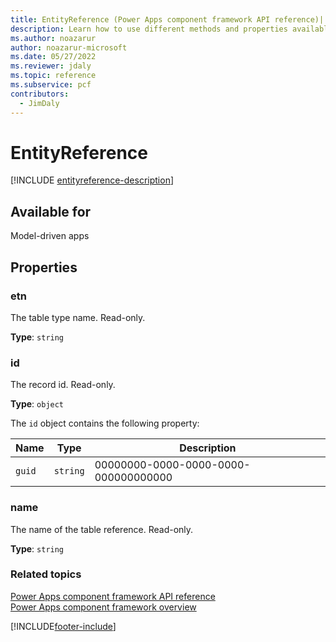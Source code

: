 ```yaml
---
title: EntityReference (Power Apps component framework API reference)| Microsoft Docs
description: Learn how to use different methods and properties available for EntityReference in Power Apps component framework.
ms.author: noazarur
author: noazarur-microsoft
ms.date: 05/27/2022
ms.reviewer: jdaly
ms.topic: reference
ms.subservice: pcf
contributors:
  - JimDaly
---
```


# EntityReference

[!INCLUDE [entityreference-description](includes/entityreference-description.md)]

## Available for

Model-driven apps

## Properties

### etn

The table type name. Read-only.

**Type**: `string`

### id

The record id. Read-only.

**Type**: `object`

The `id` object contains the following property:

| Name   | Type     | Description                          |
| ------ | -------- | ------------------------------------ |
| `guid` | `string` | 00000000-0000-0000-0000-000000000000 |

### name

The name of the table reference. Read-only.

**Type**: `string`

### Related topics

[Power Apps component framework API reference](../reference/index.md)<br/>
[Power Apps component framework overview](../overview.md)

[!INCLUDE[footer-include](../../../includes/footer-banner.md)]
